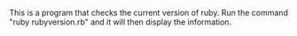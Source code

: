 This is a program that checks the current version of ruby. Run the command "ruby rubyversion.rb" and it will then display the information. 
